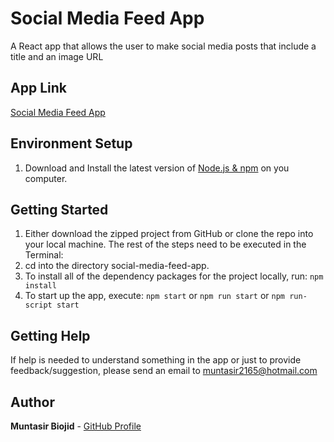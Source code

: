 # Social Media Feed App
A React app that allows the user to make social media posts that include a title and an image URL

## App Link

[Social Media Feed App](https://muntasir2165.github.io/social-media-feed-app/)

## Environment Setup
1) Download and Install the latest version of [Node.js & npm](https://nodejs.org/en/download/) on you computer.

## Getting Started

1) Either download the zipped project from GitHub or clone the repo into your local machine.
The rest of the steps need to be executed in the Terminal:
2) cd into the directory social-media-feed-app.
3) To install all of the dependency packages for the project locally, run: `npm install`
4) To start up the app, execute: `npm start` or `npm run start` or `npm run-script start`

## Getting Help

If help is needed to understand something in the app or just to provide feedback/suggestion, please send an email to muntasir2165@hotmail.com

## Author

**Muntasir Biojid** - [GitHub Profile](https://github.com/muntasir2165)